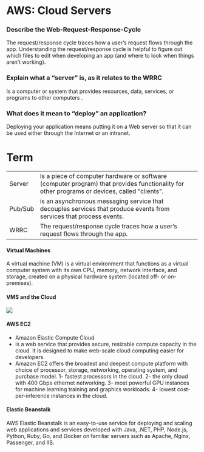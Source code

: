 # AWS: Cloud Servers

### Describe the Web-Request-Response-Cycle
The request/response cycle traces how a user’s request flows through the app. Understanding the request/response cycle is helpful to figure out which files to edit when developing an app (and where to look when things aren’t working).

### Explain what a “server” is, as it relates to the WRRC
Is a computer or system that provides resources, data, services, or programs to other computers .

### What does it mean to “deploy” an application?
Deploying your application means putting it on a Web server so that it can be used either through the Internet or an intranet. 


# Term

|    |  |
| ----------- | ----------- |
| Server |  Is a piece of computer hardware or software (computer program) that provides functionality for other programs or devices, called "clients".         |
| Pub/Sub      | is an asynchronous messaging service that decouples services that produce events from services that process events.        |
| WRRC      | The request/response cycle traces how a user’s request flows through the app.        |

#### Virtual Machines
A virtual machine (VM) is a virtual environment that functions as a virtual computer system with its own CPU, memory, network interface, and storage, created on a physical hardware system (located off- or on-premises). 

#### VMS and the Cloud 

![](https://upload.wikimedia.org/wikipedia/commons/thumb/b/b5/Cloud_computing.svg/1200px-Cloud_computing.svg.png)


#### AWS EC2
- Amazon Elastic Compute Cloud
- is a web service that provides secure, resizable compute capacity in the cloud. It is designed to make web-scale cloud computing easier for developers. 
- Amazon EC2 offers the broadest and deepest compute platform with choice of processor, storage, networking, operating system, and purchase model. 
1-  fastest processors in the cloud.
2- the only cloud with 400 Gbps ethernet networking.
3- most powerful GPU instances for machine learning training and graphics workloads.
4- lowest cost-per-inference instances in the cloud.


#### Elastic Beanstalk
AWS Elastic Beanstalk is an easy-to-use service for deploying and scaling web applications and services developed with Java, .NET, PHP, Node.js, Python, Ruby, Go, and Docker on familiar servers such as Apache, Nginx, Passenger, and IIS.